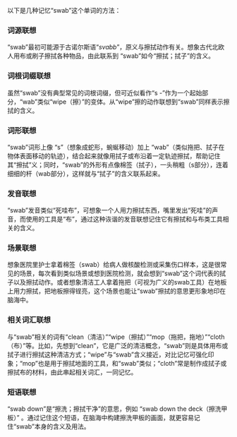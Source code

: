 以下是几种记忆“swab”这个单词的方法：

### 词源联想
“swab”最初可能源于古诺尔斯语“*svabb*”，原义与擦拭动作有关。想象古代北欧人用布或刷子擦拭各种物品，由此联系到 “swab”如今“擦拭；拭子”的含义。

### 词根词缀联想
虽然“swab”没有典型常见的词根词缀，但可近似看作“s -”作为一个起始部分，“wab”类似“wipe（擦）”的变体。从“wipe”擦的动作联想到“swab”同样表示擦拭的含义。

### 词形联想
“swab”词形上像 “s”（想象成蛇形，蜿蜒移动）加上 “wab”（类似拖把、拭子在物体表面移动的轨迹），结合起来就像用拭子或布沿着一定轨迹擦拭，帮助记住其“擦拭”义；同时，“swab”的外形有点像棉签（拭子），一头稍粗（s部分），连着细细的杆（wab部分），这样就与“拭子”的含义联系起来。

### 发音联想
“swab”发音类似“死哇布”，可想象一个人用力擦拭东西，嘴里发出“死哇”的声音，而使用的工具是“布”，通过这种诙谐的发音联想记住它有擦拭和与布类工具相关的含义。

### 场景联想
想象医院里护士拿着棉签（swab）给病人做核酸检测或采集伤口样本，这是很常见的场景，每次看到类似场景或想到医院检测，就会想到“swab”这个词代表的拭子以及擦拭动作。或者想象清洁工人拿着拖把（可视为广义的swab工具）在地板上用力擦拭，把地板擦得锃亮，这个场景也能让“swab”擦拭的意思更形象地印在脑海中。

### 相关词汇联想
与“swab”相关的词有“clean（清洁）”“wipe（擦拭）”“mop（拖把，拖地）”“cloth（布）”等。比如，先想到“clean”，它是广泛的清洁概念，“swab”则是具体用布或拭子进行擦拭这种清洁方式；“wipe”与“swab”含义接近，对比记忆可强化印象；“mop”也是用于擦拭地面的工具，和“swab”类似；“cloth”常是制作成拭子或擦拭布的材料，由此串起相关词汇，一同记忆。

### 短语联想
“swab down”是“擦洗；擦拭干净”的意思，例如 “swab down the deck（擦洗甲板）” 。通过记住这个短语，在脑海中构建擦洗甲板的画面，就更容易记住“swab”本身的含义及用法。 